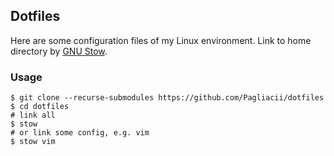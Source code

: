 ## Dotfiles

Here are some configuration files of my Linux environment. Link to home directory by [GNU Stow](https://www.gnu.org/software/stow/).

### Usage

```shell
$ git clone --recurse-submodules https://github.com/Pagliacii/dotfiles
$ cd dotfiles
# link all
$ stow
# or link some config, e.g. vim
$ stow vim
```

